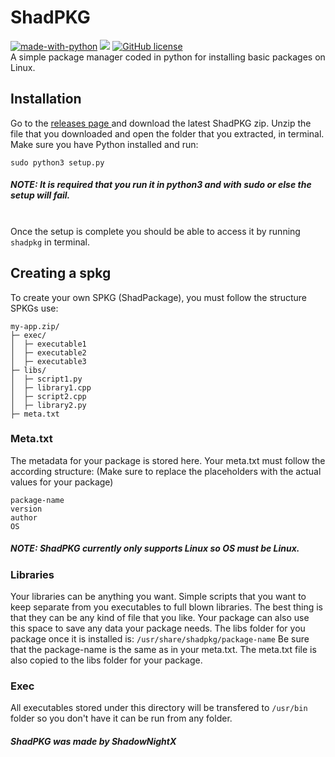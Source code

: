 # ShadPKG
[![made-with-python](https://img.shields.io/badge/Made%20with-Python-1f425f.svg)](https://www.python.org/) ![](https://img.shields.io/github/issues/shadownightx/shadpkg.svg) [![GitHub license](https://img.shields.io/github/license/shadownightx/shadpkg.svg)](https://github.com/shadownightx/shadpkg/blob/main/LICENSE) <br>
A simple package manager coded in python for installing basic packages on Linux.

## Installation
Go to the <a href="https://github.com/ShadowNightX/shadpkg/releases">releases page </a>and download the latest ShadPKG zip. Unzip the file that you downloaded and open the folder that you extracted, in terminal. Make sure you have Python installed and run:
```
sudo python3 setup.py
```
##### NOTE: It is required that you run it in python3 and with sudo or else the setup will fail. 
<br> Once the setup is complete you should be able to access it by running ``` shadpkg ``` in terminal.

## Creating a spkg
To create your own SPKG (ShadPackage), you must follow the structure SPKGs use:
```
my-app.zip/
├─ exec/
│  ├─ executable1
│  ├─ executable2
│  ├─ executable3
├─ libs/
│  ├─ script1.py
│  ├─ library1.cpp
│  ├─ script2.cpp
│  ├─ library2.py
├─ meta.txt
```
### Meta.txt
The metadata for your package is stored here. Your meta.txt must follow the according structure: (Make sure to replace the placeholders with the actual values for your package)
```
package-name
version
author
OS
```
##### NOTE: ShadPKG currently only supports Linux so OS must be Linux.

### Libraries
Your libraries can be anything you want. Simple scripts that you want to keep separate from you executables to full blown libraries. The best thing is that they can 
be any kind of file that you like. Your package can also use this space to save any data your package needs. The libs folder for you package once it is installed 
is: ``` /usr/share/shadpkg/package-name ``` Be sure that the package-name is the same as in your meta.txt. The meta.txt file is also copied to the libs folder for your package.

### Exec
All executables stored under this directory will be transfered to ``` /usr/bin ``` folder so you don't have it can be run from any folder.

##### ShadPKG was made by ShadowNightX
